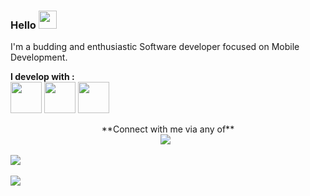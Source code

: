 ### Hello <img src="https://github.com/piyushP7pravin/piyushP7pravin/blob/master/Hi.gif" width="29px"> </h1>

I'm a budding and enthusiastic Software developer focused on Mobile Development.

**I develop with :**
<br>
<code><img height=50 src="https://www.vectorlogo.zone/logos/kotlinlang/kotlinlang-ar21.svg"/></code>
<code><img height=50 src="https://www.vectorlogo.zone/logos/android/android-ar21.svg"></code>
<code><img height="50" src="https://www.vectorlogo.zone/logos/git-scm/git-scm-ar21.svg"></code>

<p align='center'>
**Connect with me via any of**
<br>
<a href="https://twitter.com/horluphemo/"><img src="https://img.shields.io/badge/twitter-%231DA1F2.svg?&style=for-the-badge&logo=twitter&logoColor=white" /></a>&nbsp;&nbsp;

<a href="https://www.linkedin.com/mwlite/in/oluwafemi-ojuri-b3a427198"><img src="https://img.shields.io/badge/linkedin-%230077B5.svg?&style=for-the-badge&logo=linkedin&logoColor=white" /></a>&nbsp;&nbsp;

<a href="mailto:ojurifemi132@gmail.com"><img src="https://img.shields.io/badge/send a mail-%23D14836.svg?&style=for-the-badge&logo=gmail&logoColor=white" /></a>&nbsp;&nbsp;
</p>